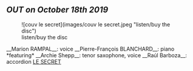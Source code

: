 ## *OUT on October 18th 2019*
<div style="margin: 0" class="clearfix ">
<figure left-aside class="clickable image half left" mdfile="buyLeSecret.md" >
![couv le secret](images/couv le secret.jpeg "listen/buy the disc")
<figcaption>listen/buy the disc</figurecaption>
</figure>
__Marion RAMPAL__: voice  
__Pierre-François BLANCHARD__: piano
*featuring*  
__Archie Shepp__: tenor saxophone, voice  
__Raúl Barboza__: accordion  
<a class="button text-center special-font h2 narrow" href="#lesecret.0" du-smooth-scroll>LE SECRET</a></div>